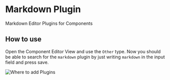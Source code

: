 # Markdown Plugin
Markdown Editor Plugins for Components

## How to use

Open the Component Editor View and use the `Other` type. Now you should be able to search for the `markdown` plugin by just writing `markdown` in the input field and press save.

![Where to add Plugins](https://a.storyblok.com/f/40039/40f6e6b955/bildschirmfoto-2016-12-20-um-09-15-01.png)
